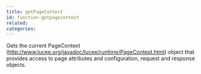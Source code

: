 ```yaml
---
title: getPageContext
id: function-getpagecontext
related:
categories:
---
```


Gets the current PageContext (http://www.lucee.org/javadoc/lucee/runtime/PageContext.html) object that provides access to page attributes and configuration, request and response objects.